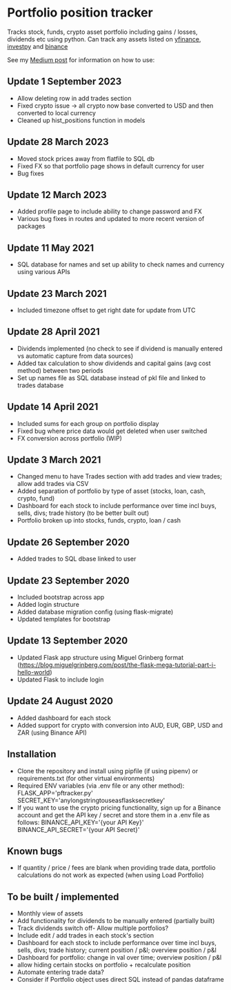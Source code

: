 # Portfolio position tracker
Tracks stock, funds, crypto asset portfolio including gains / losses, dividends etc using python. Can track any assets listed on [yfinance](https://github.com/ranaroussi/yfinance), [investpy](https://github.com/alvarobartt/investpy) and [binance](https://github.com/sammchardy/python-binance)

See my [Medium post](https://medium.com/@gerard_syd/python-stock-portfolio-tracker-4bf6d082f564) for information on how to use:

## Update 1 September 2023
- Allow deleting row in add trades section
- Fixed crypto issue -> all crypto now base converted to USD and then converted to local currency
- Cleaned up hist_positions function in models

## Update 28 March 2023
- Moved stock prices away from flatfile to SQL db
- Fixed FX so that portfolio page shows in default currency for user
- Bug fixes

## Update 12 March 2023
- Added profile page to include ability to change password and FX
- Various bug fixes in routes and updated to more recent version of packages

## Update 11 May 2021
- SQL database for names and set up ability to check names and currency using various APIs

## Update 23 March 2021
- Included timezone offset to get right date for update from UTC

## Update 28 April 2021
- Dividends implemented (no check to see if dividend is manually entered vs automatic capture from data sources)
- Added tax calculation to show dividends and capital gains (avg cost method) between two periods
- Set up names file as SQL database instead of pkl file and linked to trades database

## Update 14 April 2021
- Included sums for each group on portfolio display
- Fixed bug where price data would get deleted when user switched
- FX conversion across portfolio (WIP)

## Update 3 March 2021
- Changed menu to have Trades section with add trades and view trades; allow add trades via CSV
- Added separation of portfolio by type of asset (stocks, loan, cash, crypto, fund)
- Dashboard for each stock to include performance over time incl buys, sells, divs; trade history (to be better built out)
- Portfolio broken up into stocks, funds, crypto, loan / cash

## Update 26 September 2020
- Added trades to SQL dbase linked to user

## Update 23 September 2020
- Included bootstrap across app
- Added login structure
- Added database migration config (using flask-migrate)
- Updated templates for bootstrap

## Update 13 September 2020
- Updated Flask app structure using Miguel Grinberg format (https://blog.miguelgrinberg.com/post/the-flask-mega-tutorial-part-i-hello-world)
- Updated Flask to include login

## Update 24 August 2020
- Added dashboard for each stock 
- Added support for crypto with conversion into AUD, EUR, GBP, USD and ZAR (using Binance API)

## Installation
- Clone the repository and install using pipfile (if using pipenv) or requirements.txt (for other virtual environments)
- Required ENV variables (via .env file or any other method):
    FLASK_APP='pftracker.py'
    SECRET_KEY='anylongstringtouseasflasksecretkey'
- If you want to use the crypto pricing functionality, sign up for a Binance account and get the API key / secret and store them in a .env file as follows:
    BINANCE_API_KEY='{your API Key}'
    BINANCE_API_SECRET='{your API Secret}'

## Known bugs
- If quantity / price / fees are blank when providing trade data, portfolio calculations do not work as expected (when using Load Portfolio)

## To be built / implemented
- Monthly view of assets
- Add functionality for dividends to be manually entered (partially built)
- Track dividends switch off- Allow multiple portfolios?
- Include edit / add trades in each stock's section
- Dashboard for each stock to include performance over time incl buys, sells, divs; trade history; current position / p&l; overview position / p&l
- Dashboard for portfolio: change in val over time; overview position / p&l
- allow hiding certain stocks on portfolio + recalculate position
- Automate entering trade data? 
- Consider if Portfolio object uses direct SQL instead of pandas dataframe